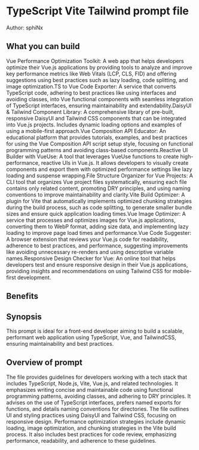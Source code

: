 # TypeScript Vite Tailwind  prompt file

Author: sphiNx

## What you can build
Vue Performance Optimization Toolkit: A web app that helps developers optimize their Vue.js applications by providing tools to analyze and improve key performance metrics like Web Vitals (LCP, CLS, FID) and offering suggestions using best practices such as lazy loading, code splitting, and image optimization.TS to Vue Code Exporter: A service that converts TypeScript code, adhering to best practices like using interfaces and avoiding classes, into Vue functional components with seamless integration of TypeScript interfaces, ensuring maintainability and extendability.DaisyUI & Tailwind Component Library: A comprehensive library of pre-built, responsive DaisyUI and Tailwind CSS components that can be integrated into Vue.js projects. Includes dynamic loading options and examples of using a mobile-first approach.Vue Composition API Educator: An educational platform that provides tutorials, examples, and best practices for using the Vue Composition API script setup style, focusing on functional programming patterns and avoiding class-based components.Reactive UI Builder with VueUse: A tool that leverages VueUse functions to create high-performance, reactive UIs in Vue.js. It allows developers to visually create components and export them with optimized performance settings like lazy loading and suspense wrapping.File Structure Organizer for Vue Projects: A CLI tool that organizes Vue project files systematically, ensuring each file contains only related content, promoting DRY principles, and using naming conventions to improve maintainability and clarity.Vite Build Optimizer: A plugin for Vite that automatically implements optimized chunking strategies during the build process, such as code splitting, to generate smaller bundle sizes and ensure quick application loading times.Vue Image Optimizer: A service that processes and optimizes images for Vue.js applications, converting them to WebP format, adding size data, and implementing lazy loading to improve page load times and performance.Vue Code Suggester: A browser extension that reviews your Vue.js code for readability, adherence to best practices, and performance, suggesting improvements like avoiding unnecessary re-renders and using descriptive variable names.Responsive Design Checker for Vue: An online tool that helps developers test and ensure responsive design in their Vue.js applications, providing insights and recommendations on using Tailwind CSS for mobile-first development.

## Benefits


## Synopsis
This prompt is ideal for a front-end developer aiming to build a scalable, performant web application using TypeScript, Vue, and TailwindCSS, ensuring maintainability and best practices.

## Overview of  prompt
The  file provides guidelines for developers working with a tech stack that includes TypeScript, Node.js, Vite, Vue.js, and related technologies. It emphasizes writing concise and maintainable code using functional programming patterns, avoiding classes, and adhering to DRY principles. It advises on the use of TypeScript interfaces, prefers named exports for functions, and details naming conventions for directories. The file outlines UI and styling practices using DaisyUI and Tailwind CSS, focusing on responsive design. Performance optimization strategies include dynamic loading, image optimization, and chunking strategies in the Vite build process. It also includes best practices for code review, emphasizing performance, readability, and adherence to these guidelines.

